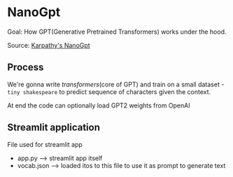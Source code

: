 # NanoGpt

Goal: How GPT(Generative Pretrained Transformers) works under the hood.

Source: [Karpathy's NanoGpt](https://github.com/karpathy/nanoGPT)

## Process

We're gonna write *transformers*(core of GPT) and train on a small dataset - `tiny shakespeare` to predict sequence of characters given the context.

At end the code can optionally load GPT2 weights from OpenAI

## Streamlit application

File used for streamlit app

* app.py --> streamlit app itself
* vocab.json --> loaded itos to this file to use it as prompt to generate text
